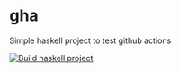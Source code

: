 # gha

Simple haskell project to test github actions

[![Build haskell project](https://github.com/jcinnamond/gha/actions/workflows/test-workflow.yml/badge.svg)](https://github.com/jcinnamond/gha/actions/workflows/test-workflow.yml)